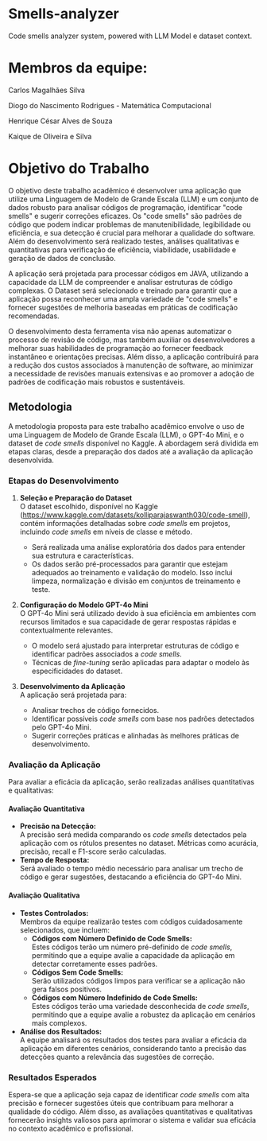 # Smells-analyzer
Code smells analyzer system, powered with LLM Model e dataset context.

# Membros da equipe:

Carlos Magalhães Silva

Diogo do Nascimento Rodrigues - Matemática Computacional

Henrique César Alves de Souza

Kaique de Oliveira e Silva 

# Objetivo do Trabalho

O objetivo deste trabalho acadêmico é desenvolver uma aplicação que utilize uma Linguagem de Modelo de Grande Escala (LLM) e um conjunto de dados robusto para analisar códigos de programação, identificar "code smells" e sugerir correções eficazes. Os "code smells" são padrões de código que podem indicar problemas de manutenibilidade, legibilidade ou eficiência, e sua detecção é crucial para melhorar a qualidade do software. Além do desenvolvimento será realizado testes, análises qualitativas e quantitativas para verificação de eficiência, viabilidade, usabilidade e geração de dados de conclusão.

A aplicação será projetada para processar códigos em JAVA, utilizando a capacidade da LLM de compreender e analisar estruturas de código complexas. O Dataset será  selecionado e treinado para garantir que a aplicação possa reconhecer uma ampla variedade de "code smells" e fornecer sugestões de melhoria baseadas em práticas de codificação recomendadas.

O desenvolvimento desta ferramenta visa não apenas automatizar o processo de revisão de código, mas também auxiliar os desenvolvedores a melhorar suas habilidades de programação ao fornecer feedback instantâneo e orientações precisas. Além disso, a aplicação contribuirá para a redução dos custos associados à manutenção de software, ao minimizar a necessidade de revisões manuais extensivas e ao promover a adoção de padrões de codificação mais robustos e sustentáveis.

## Metodologia

A metodologia proposta para este trabalho acadêmico envolve o uso de uma Linguagem de Modelo de Grande Escala (LLM), o GPT-4o Mini, e o dataset de *code smells* disponível no Kaggle. A abordagem será dividida em etapas claras, desde a preparação dos dados até a avaliação da aplicação desenvolvida.

### **Etapas do Desenvolvimento**

1. **Seleção e Preparação do Dataset**  
   O dataset escolhido, disponível no Kaggle (https://www.kaggle.com/datasets/kolliparajaswanth030/code-smell), contém informações detalhadas sobre *code smells* em projetos, incluindo  *code smells* em níveis de classe e método.  
   - Será realizada uma análise exploratória dos dados para entender sua estrutura e características.  
   - Os dados serão pré-processados para garantir que estejam adequados ao treinamento e validação do modelo. Isso inclui limpeza, normalização e divisão em conjuntos de treinamento e teste.

2. **Configuração do Modelo GPT-4o Mini**  
   O GPT-4o Mini será utilizado devido à sua eficiência em ambientes com recursos limitados e sua capacidade de gerar respostas rápidas e contextualmente relevantes.  
   - O modelo será ajustado para interpretar estruturas de código e identificar padrões associados a *code smells*.  
   - Técnicas de *fine-tuning* serão aplicadas para adaptar o modelo às especificidades do dataset.

3. **Desenvolvimento da Aplicação**  
   A aplicação será projetada para:  
   - Analisar trechos de código fornecidos.  
   - Identificar possíveis *code smells* com base nos padrões detectados pelo GPT-4o Mini.  
   - Sugerir correções práticas e alinhadas às melhores práticas de desenvolvimento.

### **Avaliação da Aplicação**

Para avaliar a eficácia da aplicação, serão realizadas análises quantitativas e qualitativas:

#### **Avaliação Quantitativa**
- **Precisão na Detecção:**  
  A precisão será medida comparando os *code smells* detectados pela aplicação com os rótulos presentes no dataset. Métricas como acurácia, precisão, recall e F1-score serão calculadas.  
- **Tempo de Resposta:**  
  Será avaliado o tempo médio necessário para analisar um trecho de código e gerar sugestões, destacando a eficiência do GPT-4o Mini.

#### **Avaliação Qualitativa**
- **Testes Controlados:**  
  Membros da equipe realizarão testes com códigos cuidadosamente selecionados, que incluem:
  - **Códigos com Número Definido de Code Smells:**  
    Estes códigos terão um número pré-definido de *code smells*, permitindo que a equipe avalie a capacidade da aplicação em detectar corretamente esses padrões.
  - **Códigos Sem Code Smells:**  
    Serão utilizados códigos limpos para verificar se a aplicação não gera falsos positivos.
  - **Códigos com Número Indefinido de Code Smells:**  
    Estes códigos terão uma variedade desconhecida de *code smells*, permitindo que a equipe avalie a robustez da aplicação em cenários mais complexos.
- **Análise dos Resultados:**  
  A equipe analisará os resultados dos testes para avaliar a eficácia da aplicação em diferentes cenários, considerando tanto a precisão das detecções quanto a relevância das sugestões de correção.

### **Resultados Esperados**
Espera-se que a aplicação seja capaz de identificar *code smells* com alta precisão e fornecer sugestões úteis que contribuam para melhorar a qualidade do código. Além disso, as avaliações quantitativas e qualitativas fornecerão insights valiosos para aprimorar o sistema e validar sua eficácia no contexto acadêmico e profissional.
